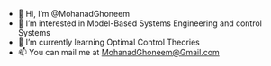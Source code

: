 - 👋 Hi, I’m @MohanadGhoneem
- 👀 I’m interested in Model-Based Systems Engineering and control Systems
- 🌱 I’m currently learning Optimal Control Theories
- 📫 You can mail me at MohanadGhoneem@Gmail.com
